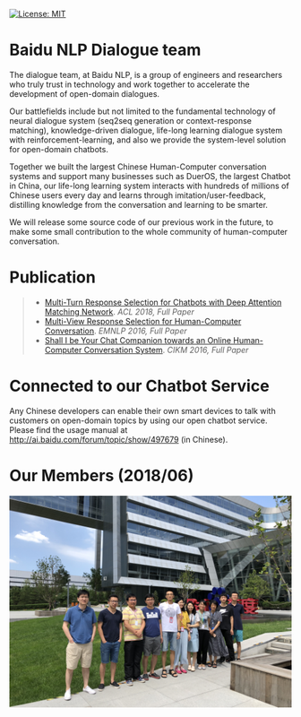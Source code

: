 [![License: MIT](https://img.shields.io/badge/License-MIT-yellow.svg)](https://opensource.org/licenses/MIT)

# Baidu NLP Dialogue team
  The dialogue team, at Baidu NLP, is a group of engineers and researchers who truly trust in technology and work together to accelerate the development of open-domain dialogues.
  
  Our battlefields include but not limited to the fundamental technology of neural dialogue system (seq2seq generation or context-response matching), knowledge-driven dialogue, life-long learning dialogue system with reinforcement-learning, and also we provide the system-level solution for open-domain chatbots. 
  
  Together we built the largest Chinese Human-Computer conversation systems and support many businesses such as DuerOS, the largest Chatbot in China, our life-long learning system interacts with hundreds of millions of Chinese users every day and learns through imitation/user-feedback, distilling knowledge from the conversation and learning to be smarter.
  
  We will release some source code of our previous work in the future, to make some small contribution to the whole community of human-computer conversation.
 
# Publication

> + [Multi-Turn Response Selection for Chatbots with Deep Attention Matching Network](http://aclweb.org/anthology/P18-1103). *ACL 2018, Full Paper*
> + [Multi-View Response Selection for Human-Computer Conversation](http://www.aclweb.org/anthology/D16-1036). *EMNLP 2016, Full Paper*
> + [Shall I be Your Chat Companion towards an Online Human-Computer Conversation System](http://research.baidu.com/Public/uploads/5acc2a6723f1d.pdf). *CIKM 2016, Full Paper*
 
# Connected to our Chatbot Service
  Any Chinese developers can enable their own smart devices to talk with customers on open-domain topics by using our open chatbot service. Please find the usage manual at http://ai.baidu.com/forum/topic/show/497679 (in Chinese).
 
# Our Members (2018/06)
<div align=center>
<img src="other/ld.jpg" width=800>
</div>

